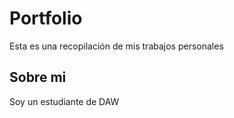 # Portfolio
Esta es una recopilación de mis trabajos personales
## Sobre mi
Soy un estudiante de DAW
